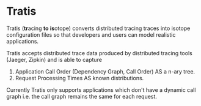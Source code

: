 # Tratis

Tratis (**tr**acing **to** **is**otope) converts distributed tracing traces
into isotope configuration files so that developers and users can
model realistic applications.

Tratis accepts distributed trace data produced by distributed tracing tools
(Jaeger, Zipkin) and is able to capture

1. Application Call Order (Dependency Graph, Call Order) AS a n-ary tree.
2. Request Processing Times AS known distributions.

Currently Tratis only supports applications which don't have a dynamic
call graph i.e. the call graph remains the same for each request.